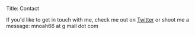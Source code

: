 Title: Contact

If you'd like to get in touch with me, check me out on [Twitter](https://twitter.com/MixMasterMartin) or shoot me a message: mnoah66 at g mail dot com